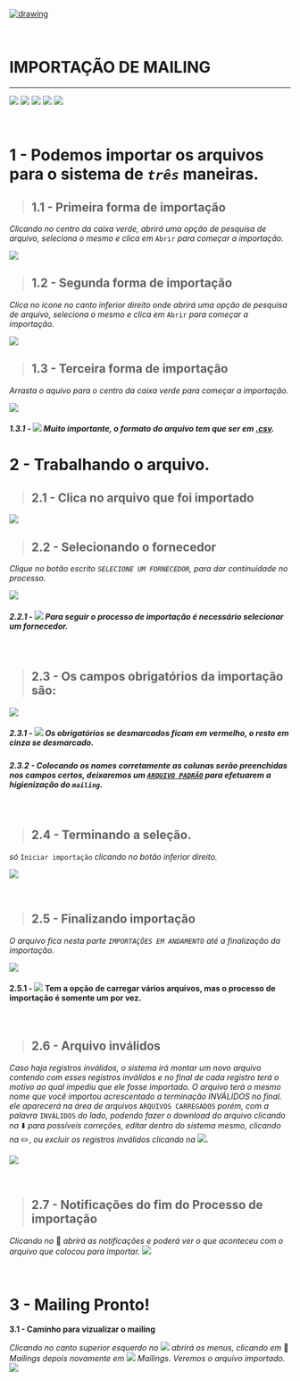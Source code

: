 [![drawing](https://github.com/Makesystem/manuais/blob/main/webccrm/telas/img_padrao/logotipomakesystem.png)](https://www.makesystem.com.br/)

<br>

# IMPORTAÇÃO DE MAILING

---

 [![](https://github.com/Makesystem/manuais/blob/main/webccrm/telas/img_padrao/facebookescrito.png)](https://www.facebook.com/MakeSystem/)
 [![](https://github.com/Makesystem/manuais/blob/main/webccrm/telas/img_padrao/whatsapp.png)](https://api.whatsapp.com/send?phone=555130661344)
 [![](https://github.com/Makesystem/manuais/blob/main/webccrm/telas/img_padrao/linkedin.png)](https://www.linkedin.com/company/makesystem/)
 [![](https://github.com/Makesystem/manuais/blob/main/webccrm/telas/img_padrao/ytbee.png)](https://www.youtube.com/channel/UCfFHvO7WDqIN8gXbC3bYtZw)
 [![](https://github.com/Makesystem/manuais/blob/main/webccrm/telas/img_padrao/instagram.png)](https://www.instagram.com/makesystem_sistemas/)

<br />

# 1 - Podemos importar os arquivos para o sistema de *`três`* maneiras.

>## **1.1 - Primeira forma de importação** 
_Clicando no centro da caixa verde, abrirá uma opção de pesquisa de arquivo,
seleciona o mesmo e clica em_ `Abrir` _para começar a importação._

![](https://github.com/Makesystem/manuais/blob/1522e2a05e4bc147d33ba6cec245b865a7a36ea0/webccrm/telas/separacao_tela/tela_importacao_mailing/primeiraop%C3%A7%C3%A3odeimporta%C3%A7%C3%A3o.gif)


>## **1.2 - Segunda forma de importação** 
_Clica no ícone no canto inferior direito onde abrirá uma opção de pesquisa de arquivo, seleciona o mesmo e clica em_ `Abrir` _para começar a importação._

![](https://github.com/Makesystem/manuais/blob/1522e2a05e4bc147d33ba6cec245b865a7a36ea0/webccrm/telas/separacao_tela/tela_importacao_mailing/segundaop%C3%A7%C3%A3odeimporta%C3%A7%C3%A3o.gif)

>## **1.3 - Terceira forma de importação**
_Arrasta o aquivo para o centro da caixa verde para começar a importação._

![](https://github.com/Makesystem/manuais/blob/main/webccrm/telas/separacao_tela/tela_importacao_mailing/terceiraop%C3%A7%C3%A3odeimporta%C3%A7%C3%A3o.gif)

##### 1.3.1 - ![](https://github.com/Makesystem/manuais/blob/main/webccrm/telas/img_padrao/waarning.png) Muito importante, o formato do arquivo tem que ser em [.csv](https://drive.google.com/file/d/1BHcN4QvCnNHDNB-jPDdUeCkT0hu0Ie7v/view?usp=sharing).

# 2 - Trabalhando o arquivo.

>## **2.1 - Clica no arquivo que foi importado**

![](https://github.com/Makesystem/manuais/blob/main/webccrm/telas/separacao_tela/tela_importacao_mailing/arquivoteste.gif)

>## **2.2 - Selecionando o fornecedor**

_Clique no botão escrito `SELECIONE UM FORNECEDOR`, para dar continuidade no processo._

![](/importacao/fornecedor.gif)

##### 2.2.1 - ![](https://github.com/Makesystem/manuais/blob/main/webccrm/telas/img_padrao/waarning.png) Para seguir o processo de importação é necessário selecionar um fornecedor.

<br />

>## **2.3 - Os campos obrigatórios da importação são:**

![](https://github.com/Makesystem/manuais/blob/main/webccrm/telas/separacao_tela/tela_importacao_mailing/camposob.png)

##### 2.3.1 - ![](https://github.com/Makesystem/manuais/blob/main/webccrm/telas/img_padrao/waarning.png) Os obrigatórios se desmarcados ficam em vermelho, o resto em cinza se desmarcado.

##### 2.3.2 - Colocando os nomes corretamente as colunas serão preenchidas nos campos certos, deixaremos um [`ARQUIVO PADRÃO`](https://drive.google.com/file/d/14R_HsXNHtrN8R2Lk96DNvRI_71LZC0E1/view?usp=sharing) para efetuarem a higienização do `mailing`.

<br />

>## 2.4 - Terminando a seleção.

_só_ `Iniciar importação` _clicando no botão inferior direito._

![](https://github.com/Makesystem/manuais/blob/main/webccrm/telas/separacao_tela/tela_importacao_mailing/configimprtacao.gif)

<br />

>## **2.5 - Finalizando importação**

_O arquivo fica nesta parte `IMPORTAÇÕES EM ANDAMENTO` até a finalização da importação._

 ![](https://github.com/Makesystem/manuais/blob/main/webccrm/telas/separacao_tela/tela_importacao_mailing/aguardando.gif)
 
 #### 2.5.1 - ![](https://github.com/Makesystem/manuais/blob/main/webccrm/telas/img_padrao/waarning.png) Tem a opção de carregar vários arquivos, mas o processo de importação é somente um por vez.

<br />

>## **2.6 - Arquivo inválidos**

 _Caso haja registros inválidos, o sistema irá montar um novo arquivo contendo com esses registros inválidos e no final de cada registro terá o motivo ao qual impediu que ele fosse importado._
_O arquivo terá o mesmo nome que você importou acrescentado a terminação INVÁLIDOS no final. ele aparecerá na área de arquivos_ `ARQUIVOS CARREGADOS` _porém, com a palavra_ `INVÁLIDOS` _do lado, podendo fazer o download do arquivo clicando na_ :arrow_down: _para possíveis correções, editar dentro do sistema mesmo, clicando na_ :pencil2:, _ou excluir os registros inválidos clicando na_ ![](https://github.com/Makesystem/manuais/blob/main/webccrm/telas/img_padrao/lixeira.png).

![](https://github.com/Makesystem/manuais/blob/main/webccrm/telas/separacao_tela/tela_importacao_mailing/invalido.gif)

<br />

>## **2.7 - Notificações do fim do Processo de importação** 

_Clicando no_ :bell: _abrirá as notificações e poderá ver o que aconteceu com o arquivo que colocou para importar._
![](https://github.com/Makesystem/manuais/blob/main/webccrm/telas/separacao_tela/tela_importacao_mailing/notificacao.gif)

<br />

# 3 - Mailing Pronto!

**3.1 - Caminho para vizualizar o mailing**

 _Clicando no canto superior esquerdo no_ ![](https://github.com/Makesystem/manuais/blob/main/webccrm/telas/img_padrao/menu.png) _abrirá os menus, clicando em_ :pencil: _*Mailings*_ _depois novamente em_ ![](https://github.com/Makesystem/manuais/blob/main/webccrm/telas/separacao_tela/tela_importacao_mailing/mailing.png) *Mailings*. _Veremos o arquivo importado._
![](https://github.com/Makesystem/manuais/blob/main/webccrm/telas/separacao_tela/tela_importacao_mailing/mailings.gif)


